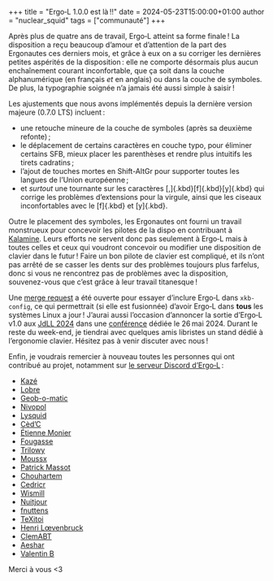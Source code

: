 +++
title = "Ergo‑L 1.0.0 est là !!"
date = 2024-05-23T15:00:00+01:00
author = "nuclear_squid"
tags = ["communauté"]
+++

Après plus de quatre ans de travail, Ergo‑L atteint sa forme finale ! La
disposition a reçu beaucoup d’amour et d’attention de la part des Ergonautes ces
derniers mois, et grâce à eux on a su corriger les dernières petites aspérités
de la disposition : elle ne comporte désormais plus aucun enchaînement courant
inconfortable, que ça soit dans la couche alphanumérique (en français *et* en
anglais) ou dans la couche de symboles. De plus, la typographie soignée n’a
jamais été aussi simple à saisir !

<!--more-->

Les ajustements que nous avons implémentés depuis la dernière version majeure
(0.7.0 LTS) incluent :

- une retouche mineure de la couche de symboles (après sa deuxième refonte) ;
- le déplacement de certains caractères en couche typo, pour éliminer certains
  SFB, mieux placer les parenthèses et rendre plus intuitifs les tirets
  cadratins ;
- l’ajout de touches mortes en Shift-AltGr pour supporter toutes les langues de
  l’Union européenne ;
- et *surtout* une tournante sur les caractères [,]{.kbd}[f]{.kbd}[y]{.kbd} qui
  corrige les problèmes d’extensions pour la virgule, ainsi que les ciseaux
  inconfortables avec le [f]{.kbd} et [y]{.kbd}.

Outre le placement des symboles, les Ergonautes ont fourni un travail
monstrueux pour concevoir les pilotes de la dispo en contribuant à
[Kalamine](https://github.com/OneDeadKey/kalamine). Leurs efforts ne servent
donc pas seulement à Ergo‑L mais à toutes celles et ceux qui voudront concevoir
ou modifier une disposition de clavier dans le futur ! Faire un bon pilote de
clavier est compliqué, et ils n’ont pas arrêté de se casser les dents sur des
problèmes toujours plus farfelus, donc si vous ne rencontrez pas de problèmes
avec la disposition, souvenez-vous que c’est grâce à leur travail titanesque !

Une [merge
request](https://gitlab.freedesktop.org/xkeyboard-config/xkeyboard-config/-/merge_requests/690)
a été ouverte pour essayer d’inclure Ergo‑L dans `xkb-config`, ce qui
permettrait (si elle est fusionnée) d’avoir Ergo‑L dans **tous** les systèmes
Linux a jour ! J’aurai aussi l’occasion d’annoncer la sortie d’Ergo‑L v1.0 aux
[JdLL 2024](https://jdll.org/) dans une
[conférence](https://pretalx.jdll.org/jdll2024/talk/QT7JBD/) dédiée le 26 mai
2024. Durant le reste du week-end, je tiendrai avec quelques amis libristes un
stand dédié à l’ergonomie clavier. Hésitez pas à venir discuter avec nous !

Enfin, je voudrais remercier à nouveau toutes les personnes qui ont contribué
au projet, notamment sur [le serveur Discord
d’Ergo‑L](https://discord.gg/5xR5K3nAFX) :

- [Kazé](https://github.com/fabi1cazenave)
- [Lobre](https://github.com/lobre)
- [Geob-o-matic](https://github.com/Geobert)
- [Nivopol](https://github.com/nivopol)
- [Lysquid](https://github.com/Lysquid)
- [Cèd’C](https://github.com/Ced-C)
- [Étienne Monier](https://github.com/etienne-monier)
- [Fougasse]() 
- [Trilowy](https://github.com/trilowy)
- [Moussx](https://github.com/gagbo)
- [Patrick Massot](https://github.com/PatrickMassot)
- [Chouhartem](https://github.com/Chouhartem)
- [Cedricr](https://github.com/cedricr)
- [Wismill](https://github.com/wismill)
- [Nuitjour](https://h4.io/@helioselene)
- [fnuttens](https://github.com/fnuttens)
- [TeXitoi](https://github.com/TeXitoi)
- [Henri Lœvenbruck](https://piaille.fr/@loevenbruck@toot.portes-imaginaire.org)
- [ClemABT](https://github.com/ClemABT)
- [Aeshar](https://github.com/robinmoussu)
- [Valentin B](https://github.com/c4software)

Merci à vous <3
